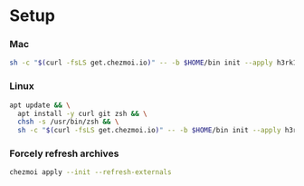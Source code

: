 # Setup

### Mac

```bash
sh -c "$(curl -fsLS get.chezmoi.io)" -- -b $HOME/bin init --apply h3rk12
```

### Linux

```bash
apt update && \
  apt install -y curl git zsh && \
  chsh -s /usr/bin/zsh && \
  sh -c "$(curl -fsLS get.chezmoi.io)" -- -b $HOME/bin init --apply h3rk12
```

### Forcely refresh archives

```bash
chezmoi apply --init --refresh-externals
```
